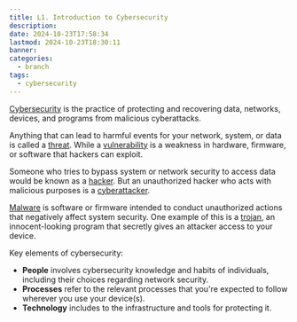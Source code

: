 ```yaml
---
title: L1. Introduction to Cybersecurity
description: 
date: 2024-10-23T17:58:34
lastmod: 2024-10-23T18:30:11
banner: 
categories:
  - branch
tags:
  - cybersecurity
---
```

[Cybersecurity](../../cybersecurity.md) is the practice of protecting and recovering data, networks, devices, and programs from malicious cyberattacks.  
  
Anything that can lead to harmful events for your network, system, or data is called a [threat](threat.md). While a [vulnerability](vulnerability.md) is a weakness in hardware, firmware, or software that hackers can exploit.  
  
Someone who tries to bypass system or network security to access data would be known as a [hacker](hacker.md). But an unauthorized hacker who acts with malicious purposes is a [cyberattacker](cyberattacker.md).  
  
[Malware](Malware.md) is software or firmware intended to conduct unauthorized actions that negatively affect system security. One example of this is a [trojan](trojan.md), an innocent-looking program that secretly gives an attacker access to your device.  
  
Key elements of cybersecurity:  
  
- **People** involves cybersecurity knowledge and habits of individuals, including their choices regarding network security.  
- **Processes** refer to the relevant processes that you're expected to follow wherever you use your device(s).  
- **Technology** includes to the infrastructure and tools for protecting it.